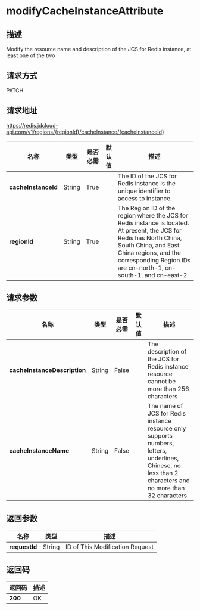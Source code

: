 # modifyCacheInstanceAttribute


## 描述
Modify the resource name and description of the JCS for Redis instance, at least one of the two

## 请求方式
PATCH

## 请求地址
https://redis.jdcloud-api.com/v1/regions/{regionId}/cacheInstance/{cacheInstanceId}

|名称|类型|是否必需|默认值|描述|
|---|---|---|---|---|
|**cacheInstanceId**|String|True| |The ID of the JCS for Redis instance is the unique identifier to access to instance.|
|**regionId**|String|True| |The Region ID of the region where the JCS for Redis instance is located. At present, the JCS for Redis has North China, South China, and East China regions, and the corresponding Region IDs are cn-north-1, cn-south-1, and cn-east-2|

## 请求参数
|名称|类型|是否必需|默认值|描述|
|---|---|---|---|---|
|**cacheInstanceDescription**|String|False| |The description of the JCS for Redis instance resource cannot be more than 256 characters|
|**cacheInstanceName**|String|False| |The name of JCS for Redis instance resource only supports numbers, letters, underlines, Chinese, no less than 2 characters and no more than 32 characters|


## 返回参数
|名称|类型|描述|
|---|---|---|
|**requestId**|String|ID of This Modification Request|


## 返回码
|返回码|描述|
|---|---|
|**200**|OK|
